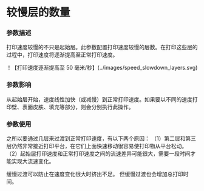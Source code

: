 较慢层的数量
====
### **参数描述**
打印速度较慢的不只是起始层。此参数配置打印速度较慢的层数。在打印这些层的过程中，打印速度将逐渐提高至正常打印速度。

！【打印速度逐渐提高至 50 毫米/秒】(../images/speed_slowdown_layers.svg)

### **参数影响**
从起始层开始，速度线性加快（或减慢）到正常打印速度。如果要以不同的速度打印壁、表面皮肤、填充等部分，则会分别执行此操作。

### **参数使用**
之所以要通过几层来过渡到正常打印速度，有以下两个原因：
（1）第二层和第三层仍然非常接近打印平台，在它们上面快速移动很容易使打印物从平台松动。
（2）起始层打印速度和正常打印速度之间的流速差异可能很大，需要一段时间才能实现大流速变化。

缓慢过渡可以防止在速度变化很大时挤出不足。
但缓慢过渡也会增加总打印时间。

